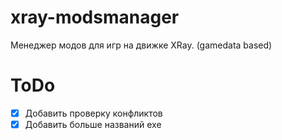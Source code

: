 # xray-modsmanager
Менеджер модов для игр на движке XRay. (gamedata based)

# ToDo
- [x] Добавить проверку конфликтов
- [x] Добавить больше названий exe
